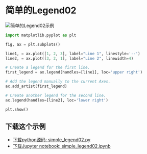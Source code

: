 # 简单的Legend02

![简单的Legend02示例](https://matplotlib.org/_images/sphx_glr_simple_legend02_001.png)

```python
import matplotlib.pyplot as plt

fig, ax = plt.subplots()

line1, = ax.plot([1, 2, 3], label="Line 1", linestyle='--')
line2, = ax.plot([3, 2, 1], label="Line 2", linewidth=4)

# Create a legend for the first line.
first_legend = ax.legend(handles=[line1], loc='upper right')

# Add the legend manually to the current Axes.
ax.add_artist(first_legend)

# Create another legend for the second line.
ax.legend(handles=[line2], loc='lower right')

plt.show()
```

## 下载这个示例
            
- [下载python源码: simple_legend02.py](https://matplotlib.org/_downloads/simple_legend02.py)
- [下载Jupyter notebook: simple_legend02.ipynb](https://matplotlib.org/_downloads/simple_legend02.ipynb)